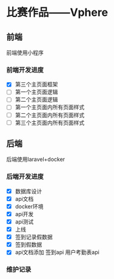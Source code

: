 # 比赛作品——Vphere

## 前端

前端使用小程序

### 前端开发进度
- [x] 第三个主页面框架
- [ ] 第一个主页面逻辑
- [ ] 第二个主页面逻辑
- [ ] 第一个主页面内所有页面样式
- [ ] 第二个主页面内所有页面样式
- [ ] 第三个主页面内所有页面样式

## 后端

后端使用laravel+docker

### 后端开发进度

- [x] 数据库设计
- [x] api文档
- [x] docker环境
- [x] api开发
- [x] api测试
- [x] 上线
- [x] 签到记录假数据
- [x] 签到假数据
- [x] api文档添加 签到api 用户考勤表api

### 维护记录

